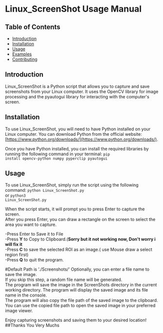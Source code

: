 # Linux_ScreenShot Usage Manual

## Table of Contents
- [Introduction](#introduction)
- [Installation](#installation)
- [Usage](#usage)
- [Examples](#examples)
- [Contributing](#contributing)

## Introduction
Linux_ScreenShot is a Python script that allows you to capture and save screenshots from your Linux computer. It uses the OpenCV library for image processing and the pyautogui library for interacting with the computer's screen.

## Installation
To use Linux_ScreenShot, you will need to have Python installed on your Linux computer. You can download Python from the official website: [https://www.python.org/downloads/](https://www.python.org/downloads/).

Once you have Python installed, you can install the required libraries by running the following command in your terminal:
<code>pip install opencv-python numpy pyperclip pyautogui</code>

## Usage
To use Linux_ScreenShot, simply run the script using the following command:
<code>python Linux_ScreenShot.py</code> <br>or <code>python3 Linux_ScreenShot.py</code>

When the script starts, it will prompt you to press Enter to capture the screen. <br>
After you press Enter, you can draw a rectangle on the screen to select the area you want to capture. <br>

-Press Enter to Save it to File <br>
-Press <b>Y</b> to Copy to Clipboard.(<b>Sorry but it not working now, Don't worry i will fix it</b> <br>
-Press <b>C</b> to save the selected ROI as an image.( use Mouse draw a select region first) <br>
-Press <b>Q</b> to quit the program.<br>

#Default Path is './Screenshots/'
Optionally, you can enter a file name to save the image. <br>
If you skip this step, a random file name will be generated. <br>
The program will save the image in the ScreenShots directory in the current working directory. 
The program will display the saved image and its file name in the console. <br>
The program will also copy the file path of the saved image to the clipboard. <br>
You can use the copied file path to open the saved image in your preferred image viewer.<br>

Enjoy capturing screenshots and saving them to your desired location!
##Thanks You Very Muchs
